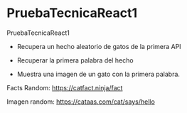# PruebaTecnicaReact1
PruebaTecnicaReact1

- Recupera un hecho aleatorio de gatos de la primera API

- Recuperar la primera palabra del hecho

- Muestra una imagen de un gato con la primera palabra.

Facts Random: https://catfact.ninja/fact

Imagen random: https://cataas.com/cat/says/hello
